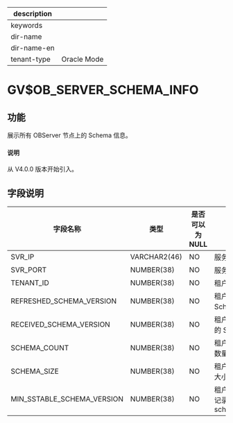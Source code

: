 |description||
|---|---|
|keywords||
|dir-name||
|dir-name-en||
|tenant-type|Oracle Mode|

# GV$OB_SERVER_SCHEMA_INFO

## 功能

展示所有 OBServer 节点上的 Schema 信息。

<main id="notice" type='explain'>
  <h4>说明</h4>
  <p>从 V4.0.0 版本开始引入。</p>
</main>

## 字段说明

|            字段名称            |      类型      | 是否可以为 NULL |                描述                |
|----------------------------|--------------|------------|----------------------------------|
| SVR_IP                     | VARCHAR2(46) | NO         | 服务器 IP 地址                        |
| SVR_PORT                   | NUMBER(38)   | NO         | 服务器端口号                           |
| TENANT_ID                  | NUMBER(38)   | NO         | 租户 ID                            |
| REFRESHED_SCHEMA_VERSION   | NUMBER(38)   | NO         | 租户已刷新的 Schema 版本                 |
| RECEIVED_SCHEMA_VERSION    | NUMBER(38)   | NO         | 租户应该要刷新的 Schema 版本               |
| SCHEMA_COUNT               | NUMBER(38)   | NO         | 租户的 Schema 数量                    |
| SCHEMA_SIZE                | NUMBER(38)   | NO         | 租户的 Schema 大小                    |
| MIN_SSTABLE_SCHEMA_VERSION | NUMBER(38)   | NO         | 租户 SSTable 上记录的最小 schema_version |
